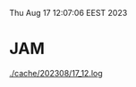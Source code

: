Thu Aug 17 12:07:06 EEST 2023
# JAM
<a href='./cache/202308/17_12.log'>./cache/202308/17_12.log</a>
